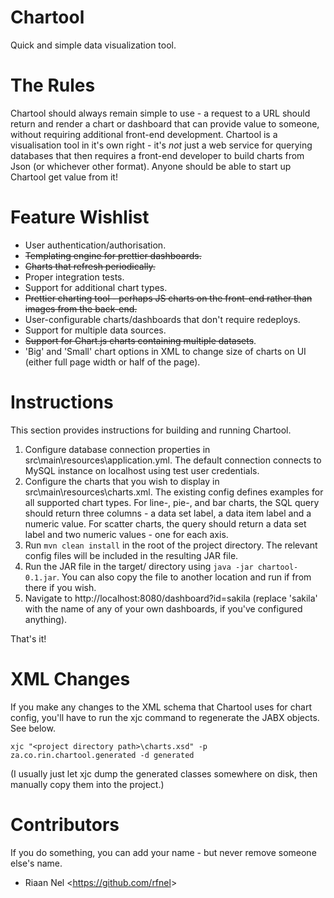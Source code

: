 # Chartool
Quick and simple data visualization tool.

# The Rules
Chartool should always remain simple to use - a request to a URL should return and render a chart or dashboard that can provide value to someone, without requiring additional front-end development.  Chartool is a visualisation tool in it's own right - it's *not* just a web service for querying databases that then requires a front-end developer to build charts from Json (or whichever other format).  Anyone should be able to start up Chartool get value from it!

# Feature Wishlist 
- User authentication/authorisation.
- ~~Templating engine for prettier dashboards.~~
- ~~Charts that refresh periodically.~~
- Proper integration tests.
- Support for additional chart types.
- ~~Prettier charting tool - perhaps JS charts on the front-end rather than images from the back-end.~~
- User-configurable charts/dashboards that don't require redeploys.
- Support for multiple data sources.
- ~~Support for Chart.js charts containing multiple datasets~~.
- 'Big' and 'Small' chart options in XML to change size of charts on UI (either full page width or half of the page).

# Instructions
This section provides instructions for building and running Chartool.

1.  Configure database connection properties in src\main\resources\application.yml.  The default connection connects to MySQL instance on localhost using test user credentials.
2.  Configure the charts that you wish to display in src\main\resources\charts.xml.  The existing config defines examples for all supported chart types.  For line-, pie-, and bar charts, the SQL query should return three columns - a data set label, a data item label and a numeric value.  For scatter charts, the query should return a data set label and two numeric values - one for each axis.
3.  Run `mvn clean install` in the root of the project directory.  The relevant config files will be included in the resulting JAR file.
4.  Run the JAR file in the target/ directory using `java -jar chartool-0.1.jar`.  You can also copy the file to another location and run if from there if you wish.
5.  Navigate to http://localhost:8080/dashboard?id=sakila (replace 'sakila' with the name of any of your own dashboards, if you've configured anything).

That's it!

# XML Changes
If you make any changes to the XML schema that Chartool uses for chart config, you'll have to run the xjc command to regenerate the JABX objects.  See below.

```xjc "<project directory path>\charts.xsd" -p za.co.rin.chartool.generated -d generated```

(I usually just let xjc dump the generated classes somewhere on disk, then manually copy them into the project.)

# Contributors
If you do something, you can add your name - but never remove someone else's name.

- Riaan Nel <<https://github.com/rfnel>>
